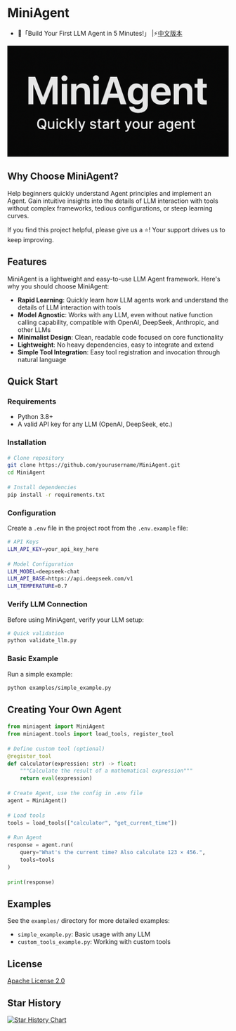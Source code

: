 # MiniAgent

- 🚀「Build Your First LLM Agent in 5 Minutes!」 |⚡️[中文版本](README.md)

<div align="center">
  <img src="miniagent.png" alt="MiniAgent" width="600"/>
</div>

## Why Choose MiniAgent?

Help beginners quickly understand Agent principles and implement an Agent. Gain intuitive insights into the details of LLM interaction with tools without complex frameworks, tedious configurations, or steep learning curves.

If you find this project helpful, please give us a ⭐️! Your support drives us to keep improving.

## Features

MiniAgent is a lightweight and easy-to-use LLM Agent framework. Here's why you should choose MiniAgent:

- **Rapid Learning**: Quickly learn how LLM agents work and understand the details of LLM interaction with tools
- **Model Agnostic**: Works with any LLM, even without native function calling capability, compatible with OpenAI, DeepSeek, Anthropic, and other LLMs
- **Minimalist Design**: Clean, readable code focused on core functionality
- **Lightweight**: No heavy dependencies, easy to integrate and extend
- **Simple Tool Integration**: Easy tool registration and invocation through natural language

## Quick Start

### Requirements

- Python 3.8+
- A valid API key for any LLM (OpenAI, DeepSeek, etc.)

### Installation

```bash
# Clone repository
git clone https://github.com/yourusername/MiniAgent.git
cd MiniAgent

# Install dependencies
pip install -r requirements.txt
```

### Configuration

Create a `.env` file in the project root from the `.env.example` file:

```bash
# API Keys
LLM_API_KEY=your_api_key_here

# Model Configuration
LLM_MODEL=deepseek-chat
LLM_API_BASE=https://api.deepseek.com/v1
LLM_TEMPERATURE=0.7
```

### Verify LLM Connection

Before using MiniAgent, verify your LLM setup:

```bash
# Quick validation
python validate_llm.py
```

### Basic Example

Run a simple example:

```bash
python examples/simple_example.py
```

## Creating Your Own Agent

```python
from miniagent import MiniAgent
from miniagent.tools import load_tools, register_tool

# Define custom tool (optional)
@register_tool
def calculator(expression: str) -> float:
    """Calculate the result of a mathematical expression"""
    return eval(expression)

# Create Agent, use the config in .env file
agent = MiniAgent()

# Load tools
tools = load_tools(["calculator", "get_current_time"])

# Run Agent
response = agent.run(
    query="What's the current time? Also calculate 123 × 456.",
    tools=tools
)

print(response)
```

## Examples

See the `examples/` directory for more detailed examples:

- `simple_example.py`: Basic usage with any LLM
- `custom_tools_example.py`: Working with custom tools

## License

[Apache License 2.0](LICENSE)

## Star History

[![Star History Chart](https://api.star-history.com/svg?repos=ZhuLinsen/MiniAgent&type=Date)](https://www.star-history.com/#ZhuLinsen/MiniAgent&Date) 